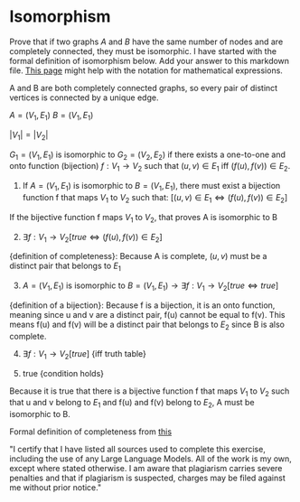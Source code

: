 # Isomorphism

Prove that if two graphs $A$ and $B$ have the same number of nodes and are
completely connected, they must be isomorphic. I have started with the formal
definition of isomorphism below. Add your answer to this markdown file. [This
page](https://docs.github.com/en/get-started/writing-on-github/working-with-advanced-formatting/writing-mathematical-expressions)
might help with the notation for mathematical expressions.

A and B are both completely connected graphs, so every pair of distinct vertices is connected by a unique edge.

$A = (V_{1}, E_{1})$ $B = (V_{1}, E_{1})$

$|V_1| = |V_2|$

$G_1=(V_1 , E_1)$ is isomorphic to $G_2 = (V_2, E_2)$ if there exists a
one-to-one and onto function (bijection) $f: V_1 \rightarrow V_2$ such that $(u,v) \in E_1$ iff $(f(u),f(v)) \in E_2$.

1. If $A = (V_{1}, E_{1})$ is isomorphic to $B = (V_{1}, E_{1})$, there must exist a bijection function f that maps $V_1$ to $V_2$ such that:
$[(u,v) \in E_{1} \iff (f(u),f(v)) \in E_{2}]$

If the bijective function f maps $V_1$ to $V_2$, that proves A is isomorphic to B

2. $\exists
f: V_1 \rightarrow V_2 [true \iff (f(u),f(v)) \in E_{2}]$ 

{definition of completeness}: Because A is complete, $(u,v)$ must be a distinct pair that belongs to $E_1$

3. $A = (V_{1}, E_{1})$ is isomorphic to $B = (V_{1}, E_{1}) \rightarrow \exists
f: V_1 \rightarrow V_2 [true \iff true]$

{definition of a bijection}: Because f is a bijection, it is an onto function, meaning since u and v are a distinct pair, f(u) cannot be equal to f(v). This means f(u) and f(v) will be a distinct pair that belongs to $E_2$ since B is also complete.

4. $\exists
f: V_1 \rightarrow V_2 [true]$ {iff truth table}

5. true  {condition holds}

Because it is true that there is a bijective function f that maps $V_1$ to $V_2$ such that u and v belong to $E_1$ and f(u) and f(v) belong to $E_2$, A must be isomorphic to B.

Formal definition of completeness from [this](https://www.geeksforgeeks.org/what-is-complete-graph/)

"I certify that I have listed all sources used to complete this exercise,
including the use of any Large Language Models. All of the work is my own, except
where stated otherwise. I am aware that plagiarism carries severe penalties and
that if plagiarism is suspected, charges may be filed against me without prior
notice."
